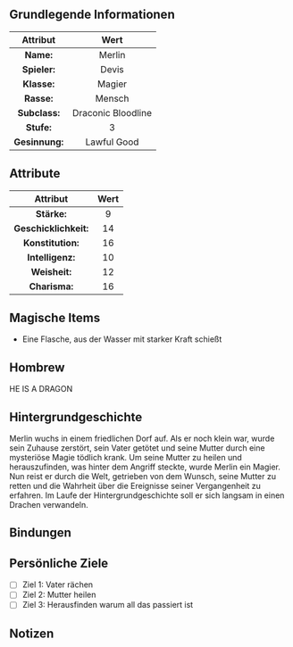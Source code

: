 

## Grundlegende Informationen

|    Attribut    |        Wert        |
|:--------------:|:------------------:|
|   **Name:**    |       Merlin       |
|  **Spieler:**  |       Devis        |
|  **Klasse:**   |       Magier       |
|   **Rasse:**   |       Mensch       |
| **Subclass:**  | Draconic Bloodline |
|   **Stufe:**   |         3          |
| **Gesinnung:** |    Lawful Good     |

## Attribute
|       Attribut        | Wert |
|:---------------------:|:----:|
|      **Stärke:**      |  9   |
| **Geschicklichkeit:** |  14  |
|   **Konstitution:**   |  16  |
|   **Intelligenz:**    |  10  |
|     **Weisheit:**     |  12  |
|     **Charisma:**     |  16  |



## Magische Items

- Eine Flasche, aus der Wasser mit starker Kraft schießt

## Hombrew 

HE IS A DRAGON


## Hintergrundgeschichte

Merlin wuchs in einem friedlichen Dorf auf. Als er noch klein war, wurde sein Zuhause zerstört, sein Vater getötet und seine Mutter durch eine mysteriöse Magie tödlich krank. Um seine Mutter zu heilen und herauszufinden, was hinter dem Angriff steckte, wurde Merlin ein Magier. Nun reist er durch die Welt, getrieben von dem Wunsch, seine Mutter zu retten und die Wahrheit über die Ereignisse seiner Vergangenheit zu erfahren. Im Laufe der Hintergrundgeschichte soll er sich langsam in einen Drachen verwandeln.


## Bindungen





## Persönliche Ziele

- [ ] Ziel 1: Vater rächen
- [ ] Ziel 2: Mutter heilen
- [ ] Ziel 3: Herausfinden warum all das passiert ist

## Notizen



